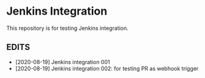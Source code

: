 # Jenkins Integration

This repository is for testing Jenkins integration.

## EDITS

* [2020-08-19] Jenkins integration 001
* [2020-08-19] Jenkins integration 002: for testing PR as webhook trigger
